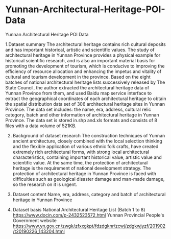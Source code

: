 # Yunnan-Architectural-Heritage-POI-Data

Yunnan Architectural Heritage POI Data

1.Dataset summary
The architectural heritage contains rich cultural deposits and has important historical, artistic and scientific values. The study of architectural heritage in Yunnan Province provides a physical example for historical scientific research, and is also an important material basis for promoting the development of tourism, which is conducive to improving the efficiency of resource allocation and enhancing the impetus and vitality of cultural and tourism development in the province. Based on the eight batches of national architectural heritage lists successively released by The State Council, the author extracted the architectural heritage data of Yunnan Province from them, and used Baidu map service interface to extract the geographical coordinates of each architectural heritage to obtain the spatial distribution data set of 306 architectural heritage sites in Yunnan Province. The data set includes: the name, era, address, cultural relic category, batch and other information of architectural heritage in Yunnan Province. The data set is stored in.shp and.xls formats and consists of 8 files with a data volume of 521KB.

2. Background of dataset research
The construction techniques of Yunnan ancient architecture, closely combined with the local selection thinking and the flexible application of various ethnic folk crafts, have created extremely rich architectural forms, with strong local architectural characteristics, containing important historical value, artistic value and scientific value. At the same time, the protection of architectural heritage is the requirement of national development strategy. The protection of architectural heritage in Yunnan Province is faced with difficulties such as geological disaster damage and man-made damage, so the research on it is urgent.


3. Dataset content
Name, era, address, category and batch of architectural heritage in Yunnan Province


4. Dataset basis
National Architectural Heritage List (Batch 1 to 8)
https://www.docin.com/p-2432523572.html
Yunnan Provincial People's Government website
https://www.yn.gov.cn/zwgk/zfxxgkpt/fdzdgknr/zcwj/zdgkwjyzf/201902/t20190226_143204.html


